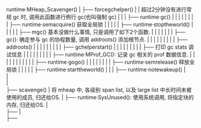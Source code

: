 runtime·MHeap_Scavenger()
|
├── forcegchelper()
|   |   超过2分钟没有进行常规 gc 时, 调用此函数进行例行 gc(也叫强制 gc)
|   |
|   ├── runtime·gc()
|   |   |
|   |   |
|   |   ├── runtime·semacquire() 获取全局锁
|   |   |
|   |   ├── runtime·stoptheworld()
|   |   |
|   |   ├── mgc() 基本没做什么事情, 只是调用了如下2个函数.
|   |   |   |
|   |   |   ├── gc(): 确定参与 gc 的协程数量, 调用 addroots() 添加根节点.
|   |   |   |   |
|   |   |   |   ├── addroots()
|   |   |   |   |
|   |   |   |   ├── gchelperstart()
|   |   |   |   |
|   |   |   |   ├── 打印 gc stats 调试信息
|   |   |   |   |
|   |   |   |   ├── runtime·MProf_GC(): 记录 gc 相关的 prof 数据信息.
|   |   |   |
|   |   |   |
|   |   |   ├── runtime·gogo()
|   |   |
|   |   |
|   |   ├── runtime·semrelease() 释放全局锁
|   |   |
|   |   ├── runtime·starttheworld()
|   |
|   ├── runtime·notewakeup()
|   
|   
|   
├── scavenge()
    |   将 mheap 中, 各级别 span list, 以及 large list 中长时间未被使用的成员, 归还给OS.
    |
    ├── runtime·SysUnused(): 使用系统调用, 将指定块的内存, 归还给OS.
    |   
    ├── 
|   
├──

